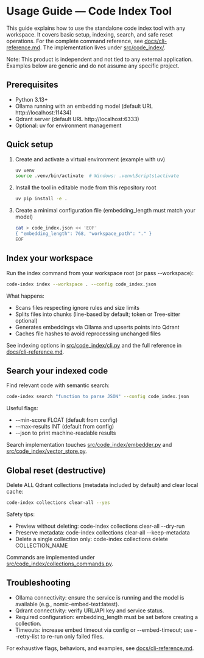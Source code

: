 # Usage Guide — Code Index Tool

This guide explains how to use the standalone code index tool with any workspace. It covers basic setup, indexing, search, and safe reset operations. For the complete command reference, see [docs/cli-reference.md](docs/cli-reference.md). The implementation lives under [src/code_index/](src/code_index/).

Note: This product is independent and not tied to any external application. Examples below are generic and do not assume any specific project.

## Prerequisites
- Python 3.13+
- Ollama running with an embedding model (default URL http://localhost:11434)
- Qdrant server (default URL http://localhost:6333)
- Optional: uv for environment management

## Quick setup
1) Create and activate a virtual environment (example with uv)
   ```bash
   uv venv
   source .venv/bin/activate  # Windows: .venv\Scripts\activate
   ```
2) Install the tool in editable mode from this repository root
   ```bash
   uv pip install -e .
   ```
3) Create a minimal configuration file (embedding_length must match your model)
   ```bash
   cat > code_index.json << 'EOF'
   { "embedding_length": 768, "workspace_path": "." }
   EOF
   ```

## Index your workspace
Run the index command from your workspace root (or pass --workspace):
```bash
code-index index --workspace . --config code_index.json
```
What happens:
- Scans files respecting ignore rules and size limits
- Splits files into chunks (line-based by default; token or Tree-sitter optional)
- Generates embeddings via Ollama and upserts points into Qdrant
- Caches file hashes to avoid reprocessing unchanged files

See indexing options in [src/code_index/cli.py](src/code_index/cli.py) and the full reference in [docs/cli-reference.md](docs/cli-reference.md).

## Search your indexed code
Find relevant code with semantic search:
```bash
code-index search "function to parse JSON" --config code_index.json
```
Useful flags:
- --min-score FLOAT (default from config)
- --max-results INT (default from config)
- --json to print machine-readable results

Search implementation touches [src/code_index/embedder.py](src/code_index/embedder.py) and [src/code_index/vector_store.py](src/code_index/vector_store.py).

## Global reset (destructive)
Delete ALL Qdrant collections (metadata included by default) and clear local cache:
```bash
code-index collections clear-all --yes
```
Safety tips:
- Preview without deleting: code-index collections clear-all --dry-run
- Preserve metadata: code-index collections clear-all --keep-metadata
- Delete a single collection only: code-index collections delete COLLECTION_NAME

Commands are implemented under [src/code_index/collections_commands.py](src/code_index/collections_commands.py).

## Troubleshooting
- Ollama connectivity: ensure the service is running and the model is available (e.g., nomic-embed-text:latest).
- Qdrant connectivity: verify URL/API key and service status.
- Required configuration: embedding_length must be set before creating a collection.
- Timeouts: increase embed timeout via config or --embed-timeout; use --retry-list to re-run only failed files.

For exhaustive flags, behaviors, and examples, see [docs/cli-reference.md](docs/cli-reference.md).